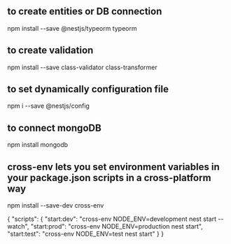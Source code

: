 ## to create entities or DB connection
npm install --save @nestjs/typeorm typeorm

## to create validation
npm install --save class-validator class-transformer

## to set dynamically configuration file
npm i --save @nestjs/config  

## to connect mongoDB
npm install mongodb

## cross-env lets you set environment variables in your package.json scripts in a cross-platform way
npm install --save-dev cross-env

{
  "scripts": {
    "start:dev": "cross-env NODE_ENV=development nest start --watch",
    "start:prod": "cross-env NODE_ENV=production nest start",
    "start:test": "cross-env NODE_ENV=test nest start"
  }
}


